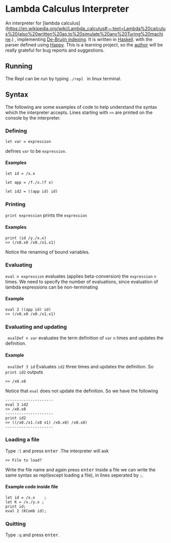 # Lambda Calculus Interpreter

An interpreter for [lambda calculus](https://en.wikipedia.org/wiki/Lambda_calculus#:~:text=Lambda%20calculus%20(also%20written%20as,to%20simulate%20any%20Turing%20machine.)
, implementing
[De-Bruijn indexing](https://en.wikipedia.org/wiki/De_Bruijn_index).
It is written in [Haskell](https://www.haskell.org/).
with the parser defined using
[Happy](https://www.haskell.org/happy/).
This is a learning project,
so the [author](arkasparko@gmail.com)
will be really grateful
for bug reports and suggestions.

## Running
The Repl can be run by typing
```./repl ```
in linux terminal. 

## Syntax

The following are some examples of code
to help understand the syntax which
the interpreter accepts.
Lines starting with ``` >> ``` are
printed on the console
by the interpreter.

### Defining

``` let var = expression ```

defines ```var``` to be ```expression```.
#### Examples

``` let id = /x.x ```

``` let app = /f./x.(f x) ```

``` let id2 = ((app id) id) ```

### Printing
``` print expression ``` prints the ```expression```

#### Examples

```
print (id /y./x.x)
>> (/x0.x0 /x0./x1.x1)
```

Notice the renaming of bound variables.

### Evaluating
``` eval n expression ``` evaluates
(applies beta-conversion)
the ```expression``` ```n``` times.
We need to specify the number of evaluations, since evaluation of lambda expressions
can be non-terminating

#### Example

```
eval 2 ((app id) id) 
>> (/x0.x0 /x0./x1.x1)
```
### Evaluating and updating

``` evalDef n var```
evaluates the term definition of ```var```
```n``` times and updates the definition.

#### Example

``` evalDef 3 id```
Evaluates ``` id2 ``` three times and
updates the definition. So ```print id2```
outputs

```>> /x0.x0```

Notice that ```eval``` does not update the definition. So we have the following
```
---------------------
eval 3 id2
>> /x0.x0
---------------------
print id2
>> ((/x0./x1.(x0 x1) /x0.x0) /x0.x0)
---------------------
```


### Loading a file 
Type ```:l``` and press <kbd>enter</kbd>
.The interpreter will ask

```>> File to load?```

Write the file name and again
press <kbd>enter</kbd>
Inside a file we can write the same
syntax as repl(except loading a file),
in lines seperated by ```;```.

#### Example code inside file
```
let id = /x.x    ;
let K = /x./y.x ;
print id;
eval 2 (KComb id);
``` 

### Quitting
Type ```:q``` and press <kbd>enter</kbd>.
